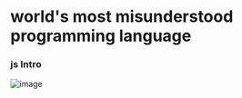 

# world's most misunderstood programming language


### js Intro 
![image](https://user-images.githubusercontent.com/67835881/116962798-a9f67180-acc4-11eb-8be5-313ae7729e89.png)
